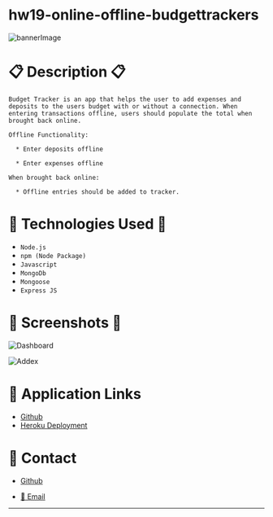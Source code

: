 # hw19-online-offline-budgettrackers

![bannerImage]()


# 📋 Description 📋

```
Budget Tracker is an app that helps the user to add expenses and deposits to the users budget with or without a connection. When entering transactions offline, users should populate the total when brought back online.

Offline Functionality:

  * Enter deposits offline

  * Enter expenses offline

When brought back online:

  * Offline entries should be added to tracker.  
```

# 💼 Technologies Used 💼

* `Node.js`
* `npm (Node Package)`
* `Javascript`
* `MongoDb`
* `Mongoose`
* `Express JS`


# 📸 Screenshots 📸

![Dashboard]()


![Addex]()

# 🔗 Application Links

* [Github]()
* [Heroku Deployment]()

# 📱 Contact 

* [Github](https://github.com/thuluong249)

* <a href="mailto:thujtn2019@gmmail.com">💌 Email</a> 

---